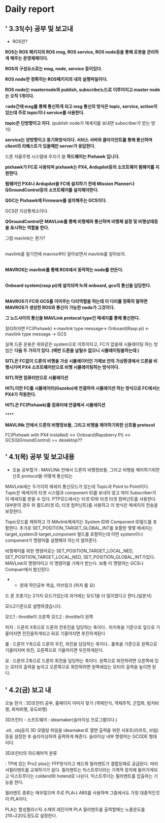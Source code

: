 # Daily report

## ' 3.31\(수\) 공부 및 보고내

* ROS란?

**ROS는 ROS 패키지의 ROS msg, ROS service, ROS node등을 통해 로봇을 관리하게 해주는 운영체제이다.**

**ROS의 구성요소로는 msg, node, service 등이있다.**

**ROS node란 정확히는 ROS패키지의 내의 실행파일이다.**

**ROS node는 masternode와 publish, subscribe노드로 이루어지고 master node는 오직 1개이다.**

n**ode간에 msg를 통해 통신하게 되고 msg 통신의 방식은 topic, service, action이 있는데 주로 topic이나 service를 사용한다.**

**topic은 단방향이고 이다**. \(publish node가 메세지를 보내면 subscriber가 받는 방식\)

**service는 양방향이고 동기화방식이다. 서비스 서버와 클라이언트를 통해 통신하며 client의 리퀘스트가 있을때만 server가 응답한다.** 

드론 자율주행 시스템에 우리가 쓸 **하드웨어는 Pixhawk 입니다.** 

**pixhawk가 FC로 사용되며 pixhawk는 PX4, Ardupilot등의 소프트웨어 펌웨어를 지원한다.**

**펌웨어인 PX4나 Ardupilot을 FC에 설치하기 전에 Mission Planner나 QGroundControl등의 소프트웨어를 설치해야한다.** 

**QGC는 Pixhawk에 Firmware를 설치해주는 GCS이다.**

GCS란 지상통제소이다.

**QGroundControl은 MAVLink를 통해 비행체와 통신하며 비행체 설정 및 비행상태등을 표시하는 역할을 한다.**

그럼 mavlink는 뭔가?

  
‌  
mavlink를 알기전에 mavros부터 알아보면서 mavlink를 알아보자.  
  
‌  
**MAVROS는 mavlink를 통해 ROS에서 동작하는 node를 만든다.**  
  
‌  
**Onboard system\(rasp pi\)에 설치되며 fc와  onboard, gcs의 통신을 담당한다.**  
  
‌  
**MAVROS가 FC와 GCS를 이어주는 다리역할을 하는데 이 다리를 정확히 말하면 MAVROS가 생성한 ROS와 통신이 가능한 node가 그것이다.**  
  
**그 노드사이의 통신을 MAVLink protocol type인 메세지를 통해 통신한다.**

정리하자면 FC\(Pixhawk\) &lt;-mavlink type message-&gt; Onboard\(Rasp pi\) &lt;- mavlink type message -&gt; GCS

실제 드론 운용은 위와같은 system으로 이루어지고, FC가 없을때 시뮬레이팅 하는 방법은 **다음 두 가지가 있다. \(매번 드론을 날릴수 없으니 시뮬레이팅을하는데 \)**

**SITL은 FC없이 드론의 비행을 가상 시뮬레이터인 가제보 안의 가상환경에서 드론을 비행시키며 PX4 소프트웨어만으로 비행 시뮬레이팅하는 방식이다.**

**SITL하면 컴퓨터만으로 시뮬레이션**

**HITL이란 FC를 시뮬레이터\(Gazebo\)에 연결하여 시뮬레이션 하는 방식으로  FC에서는 PX4가 작동한다.**

**HITL은 FC\(Pixhawk\)를 컴퓨터에 연결해서 시뮬레이션**

\*\*\*\*

**MAVLINk 안에서 드론의 비행정보들, 그리고 비행을 제어하기위한 신호들 protocol** 







FC\(Pixhawk with PX4 installed\) &lt;-&gt; Onboard\(Rapsberry Pi\) &lt;-&gt; GCS\(QGroundControl\) == desektop??



## ' 4.1\(목\) 공부 및 보고내용



* 오늘 공부할거 : MAVLINk 안에서 드론의 비행정보들, 그리고 비행을 제어하기위한 신호 protocol들 어떻게 통신되는

MAVLink에는 두가지의 메세지 통신모드가 있는데 Topic과 Point to Point이다. Topic은 메세지의 타겟 시스템과 component ID를 보내지 않고 여러 Subscriber가 이 메세지를 받을 수 있다. PTP모드에서는 타겟 ID와 타겟 타겟 컴퍼넌트를 사용한다. 대부분의 경우 위 필드\(타겟 ID, 타겟 컴퍼넌트\)를 사용하고 이 방식은 메세지의 전송을 보장한다.

Topic모드를 제외하고 각 MAvlink메세지는 System ID와 Component ID필드를 포함한다. 추가로 SET\_POSITION\_TARGET\_GLOBAL\_INT를 포함한 몇몇 메세지는 target\_system과 target\_component 필드를 포함하는데 어떤 system이나 component가 명령어를 실행해야 하는지 알려준다.

비행제어를 위한 명령어로는 SET\_POSITION\_TARGET\_LOCAL\_NED, SET\_POSITION\_TARGET\_LOCAL\_NED, SET\_POSITION\_GLOBAL\_INT가있다. MAVLink의 명령어이고 이 명령어를 기체가 받는다. 보통 이 명령어는 GCS나 Compuer에서 발신된다.

* + 원래 하던공부 복습, 마브링크 \(피치 롤 요\)

드 론 조종기는 2가지 모드가있는데 과거에는 모드1을 더 많이썼다고 한다.\(일본식\)

모드2기준으로 설명하겠습니다.

모드1 : throttle이 오른쪽 모드2 : throttle이 왼쪽

피치 : 드론의 X축으로 드론의 전후진을 담당하는 축이다.. 피치축을 기준으로 앞으로 기울어지면 전진을하게되고 뒤로 기울어지면 후진하게된다  

롤 : 드론의 Y축으로 드론의 우진, 좌진을 담당하는 축이다.. 롤축을 기준으로 왼쪽으로 기울어지며 좌진, 오른쪽으로 기울어지면 우진하게된다. 

요 : 드론의 Z축으로 드론의 회전을 담당하는 축이다. 왼쪽으로 회전하려면 오른쪽에 있는 모터의 출력을 높이고 오른쪽으로 회전하려면 왼쪽에있는 모터의 출력을 높이면 된다.  

## ' 4.2\(금\) 보고 내

오늘 한거 : 3D프린터 공부, 홈페이지 이미지  찾기 \(객체인식, 객체추적, 군집화, 탐지비행, 회피비행, 유도비행\)

3D프린터 - 소프트웨어 : ideamaker\(슬라이싱 프로그램이다.\)

.stl, .obj등의 3D 모델링 파일을 ideamaker로 열면 출력을 위한 서포트\(라프트, 브림\)등을 설정한 후 슬라이싱하여 출력하게 해준다. 슬라이싱 내부 명령어는 GCODE 형태이다.



3D프린터의 하드웨어적 분류

: TP에 있는 Pro2 plus는 FFF방식이고 헤드와 필라멘트가 결합된채로 공급된다. 따라서필라멘트를 교체하기가 쉽다. 필라멘트는 익스트루더라는 기계적 장치에 들어가게되고 익스트루더는 coldend와 hotend로 나뉜다. 익스트루더는 필라멘트를 압출하는 기능을 한다.

필라멘트 종류는 매우많으며 주로 PLA나 ABS를 사용하며 그중에서도 가장 대중적인것이 PLA이다.

PLA는 합성플라스틱 소재의 레진이며 PLA 필라멘트를 출력할때는 노즐온도를 210~220도정도로 설정한다.













 

## 

